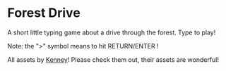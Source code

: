 # Forest Drive

 A short little typing game about a drive through the forest.
 Type to play!

 Note: the ">" symbol means to hit RETURN/ENTER !

All assets by [Kenney](kenney.nl)! Please check them out, their assets are wonderful!
